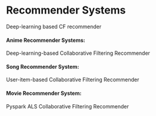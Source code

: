 # Recommender Systems
Deep-learning based CF recommender

#### Anime Recommender Systems:
Deep-learning-based Collaborative Filtering Recommender

#### Song Recommender System:
User-item-based Collaborative Filtering Recommender

#### Movie Recommender System:
Pyspark ALS Collaborative Filtering Recommender
